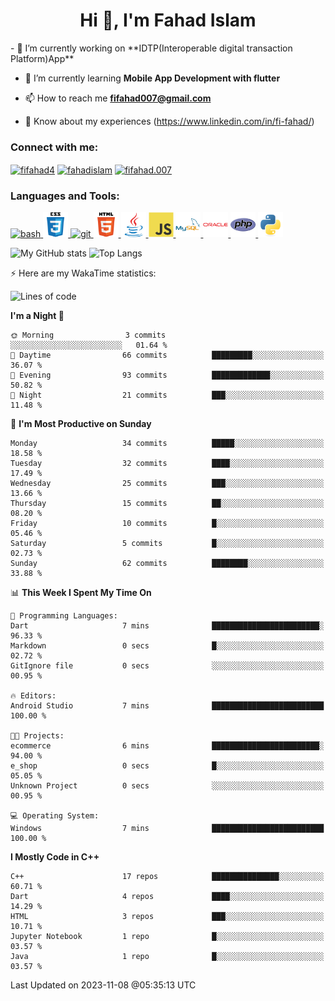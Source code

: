 <h1 align="center">Hi 👋, I'm Fahad Islam</h1>
- 🔭 I’m currently working on **IDTP(Interoperable digital transaction Platform)App**

- 🌱 I’m currently learning **Mobile App Development with flutter**

- 📫 How to reach me **fifahad007@gmail.com**

- 📄 Know about my experiences (https://www.linkedin.com/in/fi-fahad/)

<h3 align="left">Connect with me:</h3>
<p align="left">
<a href="https://twitter.com/fifahad4" target="blank"><img align="center" src="https://raw.githubusercontent.com/rahuldkjain/github-profile-readme-generator/master/src/images/icons/Social/twitter.svg" alt="fifahad4" height="30" width="40" /></a>
<a href="https://www.linkedin.com/in/fi-fahad/" target="blank"><img align="center" src="https://raw.githubusercontent.com/rahuldkjain/github-profile-readme-generator/master/src/images/icons/Social/linked-in-alt.svg" alt="fahadislam" height="30" width="40" /></a>
<a href="https://fb.com/fifahad.007" target="blank"><img align="center" src="https://raw.githubusercontent.com/rahuldkjain/github-profile-readme-generator/master/src/images/icons/Social/facebook.svg" alt="fifahad.007" height="30" width="40" /></a>
</p>

<h3 align="left">Languages and Tools:</h3>
<p align="left"> <a href="https://www.gnu.org/software/bash/" target="_blank" rel="noreferrer"> <img src="https://www.vectorlogo.zone/logos/gnu_bash/gnu_bash-icon.svg" alt="bash" width="40" height="40"/> </a> <a href="https://www.w3schools.com/css/" target="_blank" rel="noreferrer"> <img src="https://raw.githubusercontent.com/devicons/devicon/master/icons/css3/css3-original-wordmark.svg" alt="css3" width="40" height="40"/> </a> <a href="https://git-scm.com/" target="_blank" rel="noreferrer"> <img src="https://www.vectorlogo.zone/logos/git-scm/git-scm-icon.svg" alt="git" width="40" height="40"/> </a> <a href="https://www.w3.org/html/" target="_blank" rel="noreferrer"> <img src="https://raw.githubusercontent.com/devicons/devicon/master/icons/html5/html5-original-wordmark.svg" alt="html5" width="40" height="40"/> </a> <a href="https://www.java.com" target="_blank" rel="noreferrer"> <img src="https://raw.githubusercontent.com/devicons/devicon/master/icons/java/java-original.svg" alt="java" width="40" height="40"/> </a> <a href="https://developer.mozilla.org/en-US/docs/Web/JavaScript" target="_blank" rel="noreferrer"> <img src="https://raw.githubusercontent.com/devicons/devicon/master/icons/javascript/javascript-original.svg" alt="javascript" width="40" height="40"/> </a> <a href="https://www.mysql.com/" target="_blank" rel="noreferrer"> <img src="https://raw.githubusercontent.com/devicons/devicon/master/icons/mysql/mysql-original-wordmark.svg" alt="mysql" width="40" height="40"/> </a> <a href="https://www.oracle.com/" target="_blank" rel="noreferrer"> <img src="https://raw.githubusercontent.com/devicons/devicon/master/icons/oracle/oracle-original.svg" alt="oracle" width="40" height="40"/> </a> <a href="https://www.php.net" target="_blank" rel="noreferrer"> <img src="https://raw.githubusercontent.com/devicons/devicon/master/icons/php/php-original.svg" alt="php" width="40" height="40"/> </a> <a href="https://www.python.org" target="_blank" rel="noreferrer"> <img src="https://raw.githubusercontent.com/devicons/devicon/master/icons/python/python-original.svg" alt="python" width="40" height="40"/> </a> </p>

![My GitHub stats](https://github-readme-stats.vercel.app/api?username=Fahaddada47&show_icons=true&theme=radical)
![Top Langs](https://github-readme-stats.vercel.app/api/top-langs/?username=Fahaddada47&layout=donut)


⚡ Here are my WakaTime statistics:

<!--START_SECTION:waka-->
![Lines of code](https://img.shields.io/badge/From%20Hello%20World%20I%27ve%20Written-271.5%20thousand%20lines%20of%20code-blue)

**I'm a Night 🦉** 

```text
🌞 Morning                3 commits           ░░░░░░░░░░░░░░░░░░░░░░░░░   01.64 % 
🌆 Daytime                66 commits          █████████░░░░░░░░░░░░░░░░   36.07 % 
🌃 Evening                93 commits          █████████████░░░░░░░░░░░░   50.82 % 
🌙 Night                  21 commits          ███░░░░░░░░░░░░░░░░░░░░░░   11.48 % 
```
📅 **I'm Most Productive on Sunday** 

```text
Monday                   34 commits          █████░░░░░░░░░░░░░░░░░░░░   18.58 % 
Tuesday                  32 commits          ████░░░░░░░░░░░░░░░░░░░░░   17.49 % 
Wednesday                25 commits          ███░░░░░░░░░░░░░░░░░░░░░░   13.66 % 
Thursday                 15 commits          ██░░░░░░░░░░░░░░░░░░░░░░░   08.20 % 
Friday                   10 commits          █░░░░░░░░░░░░░░░░░░░░░░░░   05.46 % 
Saturday                 5 commits           █░░░░░░░░░░░░░░░░░░░░░░░░   02.73 % 
Sunday                   62 commits          ████████░░░░░░░░░░░░░░░░░   33.88 % 
```


📊 **This Week I Spent My Time On** 

```text
💬 Programming Languages: 
Dart                     7 mins              ████████████████████████░   96.33 % 
Markdown                 0 secs              █░░░░░░░░░░░░░░░░░░░░░░░░   02.72 % 
GitIgnore file           0 secs              ░░░░░░░░░░░░░░░░░░░░░░░░░   00.95 % 

🔥 Editors: 
Android Studio           7 mins              █████████████████████████   100.00 % 

🐱‍💻 Projects: 
ecommerce                6 mins              ████████████████████████░   94.00 % 
e_shop                   0 secs              █░░░░░░░░░░░░░░░░░░░░░░░░   05.05 % 
Unknown Project          0 secs              ░░░░░░░░░░░░░░░░░░░░░░░░░   00.95 % 

💻 Operating System: 
Windows                  7 mins              █████████████████████████   100.00 % 
```

**I Mostly Code in C++** 

```text
C++                      17 repos            ███████████████░░░░░░░░░░   60.71 % 
Dart                     4 repos             ████░░░░░░░░░░░░░░░░░░░░░   14.29 % 
HTML                     3 repos             ███░░░░░░░░░░░░░░░░░░░░░░   10.71 % 
Jupyter Notebook         1 repo              █░░░░░░░░░░░░░░░░░░░░░░░░   03.57 % 
Java                     1 repo              █░░░░░░░░░░░░░░░░░░░░░░░░   03.57 % 
```




 Last Updated on 2023-11-08 @05:35:13 UTC
<!--END_SECTION:waka-->


